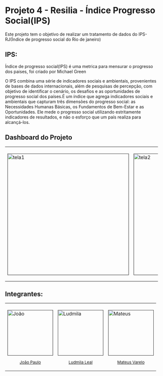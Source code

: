 <h1><b> Projeto 4 - Resilia - Índice Progresso Social(IPS)</b></h1>

  <p> Este projeto tem o objetivo de realizar um tratamento de dados do IPS-RJ(Índice de progresso social do Rio de janeiro)


<h2> <b>IPS:</b> </h2>
<p>Índice de progresso social(IPS) é uma metrica para mensurar o progresso dos paises, foi criado por Michael Green</p>
<p>O IPS combina uma série de indicadores sociais e ambientais, provenientes de bases de dados internacionais, além de pesquisas de percepção, com objetivo de identificar o cenário, os desafios e as oportunidades de progresso social dos países.É um índice que agrega indicadores sociais e ambientais que capturam três dimensões do progresso social: as Necessidades Humanas Básicas, os Fundamentos de Bem-Estar e as Oportunidades. Ele mede o progresso social utilizando estritamente indicadores de resultados, e não o esforço que um país realiza para alcançá-los.</p>


<h2><b> Dashboard do Projeto</b></h2>
<table>
  <Td aling= center> <br>
<A href - "">
<img src = "https://user-images.githubusercontent.com/62921611/124300765-47d7b280-db35-11eb-909f-746d61b29c35.jpeg" width ="400px" alt = tela1 style = Largura Maxima: 100% /> 
</a>
</p>
</Td>
  <Td aling= center> <br>
<A href - "">
<img src = "https://user-images.githubusercontent.com/62921611/124301121-c03e7380-db35-11eb-8b79-1981ff9e0fad.jpeg" width ="400px" alt = tela2 style = Largura Maxima: 100% /> 
</a>
</p>
</Td>
</table>

<h2><b>Integrantes:</b></h2>
<table>
<Td aling= center> <br>
<A href - "">
<img src = "https://user-images.githubusercontent.com/62921611/124266332-367ab000-db0d-11eb-9e56-310c6e2178b5.jpg" width ="150px" alt = João Paulo style = Largura Maxima: 100% /> 
<small><p align ="center"> João Paulo </p></small> 
</a>
<a href = "https://github.com/jpnune">
</a>
</p>
</Td>

<Td alingb= center> <br>
<A href - "">
<img src = "https://media-exp1.licdn.com/dms/image/C4D03AQHAnTgp4gjWpQ/profile-displayphoto-shrink_200_200/0/1580837411605?e=1630540800&v=beta&t=J6oPzCohgTVH1PIqIdhVVgjQJectcjLniFnMTT_nOrw" width ="150px" alt =  Ludmila Leal = Largura Maxima: 100% />  
<small><p align="center"> Ludmila Leal </p></small> 
<p aling = 'center'>
</a>
<a href = "https://github.com/LudmilaLeal">
</a>
</p>
</Td>

<Td alingb= center> <br>
<A href - "">
<img src = "https://user-images.githubusercontent.com/62921611/124269427-3f6d8080-db11-11eb-979e-6f848288a1a3.jpg" width ="150px" alt =  Mateus Varelo= Largura Maxima: 100% />  
<small><p align="center"> Mateus Varelo </p></small> 
<p aling = 'center'>
</a>
<a href = "https://github.com/mateusvarelo">
</a>
</p>
</Td>
</table>
